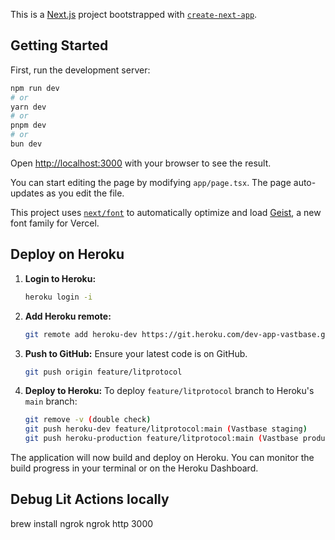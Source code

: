 This is a [Next.js](https://nextjs.org) project bootstrapped with [`create-next-app`](https://nextjs.org/docs/app/api-reference/cli/create-next-app).

## Getting Started

First, run the development server:

```bash
npm run dev
# or
yarn dev
# or
pnpm dev
# or
bun dev
```

Open [http://localhost:3000](http://localhost:3000) with your browser to see the result.

You can start editing the page by modifying `app/page.tsx`. The page auto-updates as you edit the file.

This project uses [`next/font`](https://nextjs.org/docs/app/building-your-application/optimizing/fonts) to automatically optimize and load [Geist](https://vercel.com/font), a new font family for Vercel.

## Deploy on Heroku
1.  **Login to Heroku:**
    ```bash
    heroku login -i
    ```

2.  **Add Heroku remote:**
    ```bash
    git remote add heroku-dev https://git.heroku.com/dev-app-vastbase.git
    ```

3.  **Push to GitHub:**
    Ensure your latest code is on GitHub.
    ```bash
    git push origin feature/litprotocol
    ```

4.  **Deploy to Heroku:**
    To deploy `feature/litprotocol` branch to Heroku's `main` branch:
    ```bash
    git remove -v (double check)
    git push heroku-dev feature/litprotocol:main (Vastbase staging)
    git push heroku-production feature/litprotocol:main (Vastbase production)
    ```

The application will now build and deploy on Heroku. You can monitor the build progress in your terminal or on the Heroku Dashboard.

## Debug Lit Actions locally
brew install ngrok
ngrok http 3000
